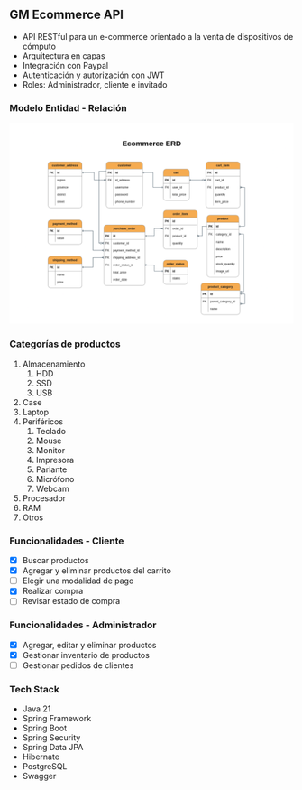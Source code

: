 ## GM Ecommerce API
- API RESTful para un e-commerce orientado a la venta de dispositivos de cómputo
- Arquitectura en capas
- Integración con Paypal
- Autenticación y autorización con JWT
- Roles: Administrador, cliente e invitado

### Modelo Entidad - Relación
![ER-diagram](./ecommerce-db.drawio.png)


### Categorías de productos
1. Almacenamiento
   1. HDD
   2. SSD
   3. USB
2. Case
3. Laptop
4. Periféricos
   1. Teclado
   2. Mouse
   3. Monitor
   4. Impresora
   5. Parlante
   6. Micrófono
   7. Webcam
5. Procesador
6. RAM
7. Otros

### Funcionalidades - Cliente
- [x] Buscar productos
- [x] Agregar y eliminar productos del carrito
- [ ] Elegir una modalidad de pago
- [x] Realizar compra
- [ ] Revisar estado de compra

### Funcionalidades - Administrador
- [x] Agregar, editar y eliminar productos
- [x] Gestionar inventario de productos
- [ ] Gestionar pedidos de clientes

### Tech Stack
- Java 21
- Spring Framework
- Spring Boot
- Spring Security
- Spring Data JPA
- Hibernate
- PostgreSQL
- Swagger
